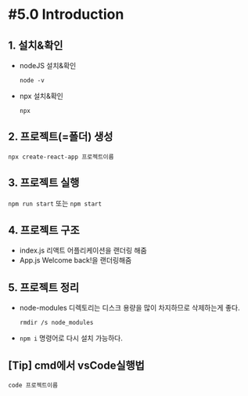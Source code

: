 # #5.0 Introduction

## 1. 설치&확인

- nodeJS 설치&확인

  `node -v`

- npx 설치&확인

  `npx`

## 2. 프로젝트(=폴더) 생성

`npx create-react-app 프로젝트이름`

## 3. 프로젝트 실행

`npm run start` 또는 `npm start`

## 4. 프로젝트 구조

- index.js
  리액트 어플리케이션을 랜더링 해줌
- App.js
  Welcome back!을 랜더링해줌

## 5. 프로젝트 정리

- node-modules 디렉토리는 디스크 용량을 많이 차지하므로 삭제하는게 좋다.

  `rmdir /s node_modules`

- `npm i` 명령어로 다시 설치 가능하다.

## [Tip] cmd에서 vsCode실행법

`code 프로젝트이름`
